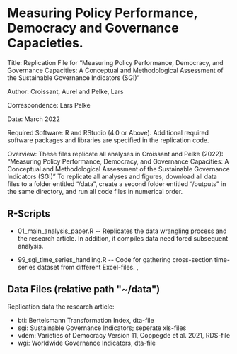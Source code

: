 # Measuring Policy Performance, Democracy and Governance Capacieties.

Title: Replication File for “Measuring Policy Performance, Democracy, and Governance Capacities: A Conceptual and Methodological Assessment of the Sustainable Governance Indicators (SGI)” 

Author: Croissant, Aurel and Pelke, Lars

Correspondence: Lars Pelke

Date: March 2022

Required Software: R and RStudio (4.0 or Above). 
Additional required software packages and libraries are specified in the replication code.

Overview: These files replicate all analyses in Croissant and Pelke (2022): “Measuring Policy Performance, Democracy, and Governance Capacities: A Conceptual and Methodological Assessment of the Sustainable Governance Indicators (SGI)”
To replicate all analyses and figures, download all data files to a folder entitled “/data”, create a second folder entitled “/outputs” in the same directory, and run all code files in numerical order.

## R-Scripts 

- 01_main_analysis_paper.R
-- Replicates the data wrangling process and the research article. In addition, it compiles data need fored subsequent analysis.

- 99_sgi_time_series_handling.R
-- Code for gathering cross-section time-series dataset from different Excel-files. ,


## Data Files (relative path "~/data") 

Replication data the research article:
- bti: Bertelsmann Transformation Index, dta-file
- sgi: Sustainable Governance Indicators; seperate xls-files
- vdem: Varieties of Democracy Version 11, Coppegde et al. 2021, RDS-file
- wgi: Worldwide Governance Indicators, dta-file

